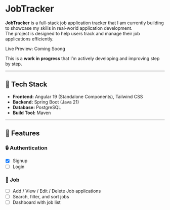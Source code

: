 # JobTracker 

**JobTracker** is a full-stack job application tracker that I am currently building to showcase my skills in real-world application development.  
The project is designed to help users track and manage their job applications efficiently.

Live Preview: Coming Soong

This is a **work in progress** that I’m actively developing and improving step by step.

---

## 🚀 Tech Stack

- **Frontend:** Angular 19 (Standalone Components), Tailwind CSS
- **Backend:** Spring Boot (Java 21)
- **Database:** PostgreSQL
- **Build Tool:** Maven

---

## 🧩 Features

### 🔒 Authentication
- [x] Signup
- [ ] Login

### 💼 Job
- [ ] Add / View / Edit / Delete Job applications
- [ ] Search, filter, and sort jobs
- [ ] Dashboard with job list
